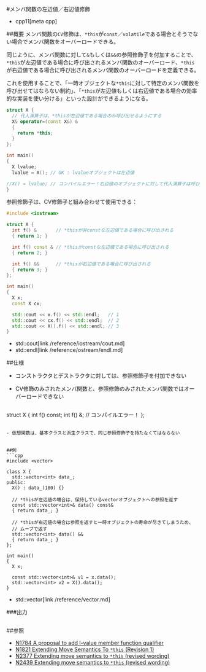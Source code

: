 #メンバ関数の左辺値／右辺値修飾
* cpp11[meta cpp]

##概要
メンバ関数の`CV`修飾は、`*this`が`const`／`volatile`である場合とそうでない場合でメンバ関数をオーバーロードできる。

同じように、メンバ関数に対して`&`もしくは`&&`の参照修飾子を付加することで、`*this`が左辺値である場合に呼び出されるメンバ関数のオーバーロード、`*this`が右辺値である場合に呼び出されるメンバ関数のオーバーロードを定義できる。

これを使用することで、「一時オブジェクトな`*this`に対して特定のメンバ関数を呼び出せてはならない制約」、「`*this`が左辺値もしくは右辺値である場合の効率的な実装を使い分ける」といった設計ができるようになる。

```cpp
struct X {
  // 代入演算子は、*thisが左辺値である場合のみ呼び出せるようにする
  X& operator=(const X&) &
  {
    return *this;
  }
};

int main()
{
  X lvalue;
  lvalue = X(); // OK : lvalueオブジェクトは左辺値

//X() = lvalue; // コンパイルエラー！右辺値のオブジェクトに対して代入演算子は呼び出せない
}
```

参照修飾子は、CV修飾子と組み合わせて使用できる：

```cpp
#include <iostream>

struct X {
  int f() &       // *thisが非constな左辺値である場合に呼び出される
  { return 1; }

  int f() const & // *thisがconstな左辺値である場合に呼び出される
  { return 2; }

  int f() &&      // *thisが右辺値である場合に呼び出される
  { return 3; }
};

int main()
{
  X x;
  const X cx;

  std::cout << x.f() << std::endl;   // 1
  std::cout << cx.f() << std::endl;  // 2
  std::cout << X().f() << std::endl; // 3
}
```
* std::cout[link /reference/iostream/cout.md]
* std::endl[link /reference/ostream/endl.md]


##仕様
- コンストラクタとデストラクタに対しては、参照修飾子を付加できない
- CV修飾のみされたメンバ関数と、参照修飾のみされたメンバ関数ではオーバーロードできない

    ```cpp
struct X {
  int f() const;
  int f() &;     // コンパイルエラー！
};
```

- 仮想関数は、基本クラスと派生クラスで、同じ参照修飾子を持たなくてはならない


##例
```cpp
#include <vector>

class X {
  std::vector<int> data_;
public:
  X() : data_(100) {}

  // *thisが左辺値の場合は、保持しているvectorオブジェクトへの参照を返す
  const std::vector<int>& data() const&
  { return data_; }

  // *thisが右辺値の場合は参照を返すと一時オブジェクトの寿命が尽きてしまうため、
  // ムーブで返す
  std::vector<int> data() &&
  { return data_; }
};

int main()
{
  X x;

  const std::vector<int>& v1 = x.data();
  std::vector<int> v2 = X().data();
}
```
* std::vector[link /reference/vector.md]

###出力
```
```


##参照
- [N1784 A proposal to add l-value member function qualifier](http://www.open-std.org/jtc1/sc22/wg21/docs/papers/2005/n1784.htm)
- [N1821 Extending Move Semantics To `*this` (Revision 1)](http://www.open-std.org/jtc1/sc22/wg21/docs/papers/2005/n1821.htm)
- [N2377 Extending move semantics to `*this` (revised wording)](http://www.open-std.org/jtc1/sc22/wg21/docs/papers/2007/n2377.htm)
- [N2439 Extending move semantics to `*this` (revised wording)](http://www.open-std.org/jtc1/sc22/wg21/docs/papers/2007/n2439.htm)

